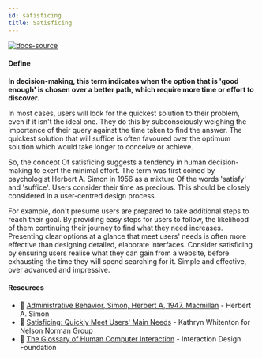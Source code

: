 ```yaml
---
id: satisficing
title: Satisficing
---
```


[![docs-source](https://img.shields.io/badge/SRC-UX%20Companion-blue)](https://play.google.com/store/apps/details?id=com.cyberduck.uxcompanion)

#### Define

**In decision-making, this term indicates when the option that is 'good enough' is chosen over a better path, which require more time or effort to discover.**

In most cases, users will look for the quickest solution to their problem, even if it isn't the ideal one. They do this by subconsciously weighing the importance of their query against the time taken to find the answer. The quickest solution that will suffice is often favoured over the optimum solution which would take longer to conceive or achieve.

So, the concept Of satisficing suggests a tendency in human decision-making to exert the minimal effort. The term was first coined by psychologist Herbert A. Simon in 1956 as a mixture Of the words 'satisfy' and 'suffice'. Users consider their time as precious. This should be closely considered in a user-centred design process.

For example, don't presume users are prepared to take additional steps to reach their goal. By providing easy steps for users to follow, the likelihood of them continuing their journey to find what they need increases. Presenting clear options at a glance that meet users' needs is often more effective than designing detailed, elaborate interfaces. Consider satisficing by ensuring users realise what they can gain from a website, before exhausting the time they will spend searching for it. Simple and effective, over advanced and impressive.

#### Resources

* 📘 [Administrative Behavior, Simon, Herbert A, 1947. Macmillan](https://www.amazon.co.uk/Adminstrative-Behavior-4th-Decision-making-Organisations/dp/0684835827%0A) - Herbert A. Simon
* 📃 [Satisficing: Quickly Meet Users' Main Needs](https://www.nngroup.com/articles/satisficing/) - Kathryn Whitenton for Nelson Norman Group
* 📃 [The Glossary of Human Computer Interaction](https://www.interaction-design.org/literature/book/the-glossary-of-human-computer-interaction/satisficing) - Interaction Design Foundation